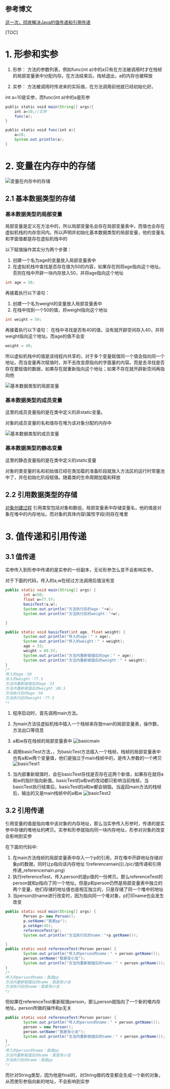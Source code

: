## 参考博文
[这一次，彻底解决Java的值传递和引用传递](https://juejin.im/post/5bce68226fb9a05ce46a0476)


[TOC]

# 1. 形参和实参
1. 形参：
方法的参数列表，例如func(int a)中的a只有在方法被调用时才在栈帧的局部变量表中分配内存。在方法结束后，栈帧退出，a的内存也被释放

2. 实参：
方法被调用时传进来的实际值，在方法调用前他就已经初始化好。


int a=10是实参，而func(int a)中的a是形参
```java
public static void main(String[] args){
    int a=10;//实参
    func(a);
}

public static void func(int a){
    a=20;
    System.out.println(a);
}
```

# 2. 变量在内存中的存储
![变量在内存中的存储](./pic/值传递和引用传递_变量在内存中的存储.png)

## 2.1 基本数据类型的存储
### 基本数据类型的局部变量
局部变量是定义在方法中的，所以局部变量名会存在局部变量表中，而值也会存在虚拟机栈的内存空间内。所以声明并初始化基本数据类型的局部变量，他的变量名和字面值都是存在虚拟机栈中的

以下赋值操作其实分为两个步骤：
1. 创建一个名为age的变量放入局部变量表中
2. 在虚拟机栈中查找是否存在值为50的内容，如果存在则将age指向这个地址。否则在栈中开辟一块内存放入50，并将age指向这个地址
```java
int age = 50;
```

再接着执行以下语句：
1. 创建一个名为weight的变量放入局部变量表中
2. 在栈中找到一个50的值，将weight指向这个地址
```java
int weight = 50;
```

再接着执行以下语句：
在栈中寻找是否有40的值，没有就开辟空间存入40，并将weight指向这个地址。而age的值不会变
```java
weight = 40;
```
所以虚拟机栈中的值是该线程内共享的，对于多个变量赋值同一个值会指向同一个地址。而当变量再次赋值时，并不去改变原指向的字面量的内容。而是去寻找是否存在要赋值的数据，如果存在就重新指向这个地址；如果不存在就开辟新空间再指向他


![基本数据类型的局部变量](./pic/值传递和引用传递_基本数据类型的局部变量.png)


### 基本数据类型的成员变量
这里的成员变量指的是在类中定义的非static变量。

对象的成员变量的名和值存在堆为该对象分配的内存中

![基本数据类型的成员变量](./pic/值传递和引用传递_基本数据类型的成员变量.png)



### 基本数据类型的静态变量
这里的静态变量指的是在类中定义的static变量

对象的类变量的名和初始值已经在类加载的准备阶段就放入方法区的运行时常量池中了，并在初始化阶段赋值。随着类的生命周期加载和释放



## 2.2 引用数据类型的存储
[对象创建过程](../JVM/对象创建过程.md)
引用类型包括对象和数组，局部变量表中存储变量名，他的值是对象在堆中的内存地址。而对象的具体内容(属性字段)则存在堆里


# 3. 值传递和引用传递
## 3.1 值传递
实参传入到形参中传递的是实参的一份副本，无论形参怎么变不会影响实参。

对于下面的代码，传入的a,w在经过方法调用后值没有变
```java
public static void main(String[] args) {
        int a=50;
        float w=77.5f;
        basicTest(a,w);
        System.out.println("方法执行后的age："+a);
        System.out.println("方法执行后的weight："+w);

}

public static void basicTest(int age, float weight) {
        System.out.println("传入的age：" + age);
        System.out.println("传入的weight：" + weight);
        age = 33;
        weight = 89.5f;
        System.out.println("方法内重新赋值后的age：" + age);
        System.out.println("方法内重新赋值后的weight：" + weight);
}
/*
传入的age：50
传入的weight：77.5
方法内重新赋值后的age：33
方法内重新赋值后的weight：89.5
方法执行后的age：50
方法执行后的weight：77.5
*/
```
1. 程序启动时，首先调用main方法。
2. 为main方法往虚拟机栈中插入一个栈帧来存放main的局部变量表，操作数，方法出口等信息
3. a和w存在栈帧的局部变量表中
![basicmain](./pic/值传递和引用传递_basicmain.png)

4. 调用basicTest方法，，为basicTest方法插入一个栈帧，栈帧的局部变量表中也有a和w两个变量值，他们是独立于main栈帧中的，是传入参数的一个拷贝
![basicTest1](./pic/值传递和引用传递_basicTest1.png)

5. 当内部重新赋值时，会在basicTest存找是否存在这两个新值，如果存在就将a和w的指针指向新值。basicTest的a和w的改动都只影响当前栈帧，当basicTest执行结束后，basicTest的a和w都会销毁。当返回main方法的栈帧后，输出的又是main栈帧中的a和w
![basicTest2](./pic/值传递和引用传递_basicTest2.png)

## 3.2 引用传递
引用变量的值是指向堆中该对象的内存地址，那么当实参传入形参时，传递的是实参中存储的堆地址的拷贝。实参和形参就指向同一块内存地址，形参对对象的改变会影响到实参

在下面的代码中:
1. 在main方法栈帧的局部变量表中存入一个p的引用，并在堆中开辟地址存储对象p的数据，同时让p指向该内存地址
![referencemain]](./pic/值传递和引用传递_referencemain.png)
2. 执行referenceTest，传入person的是p值的一份拷贝。那么referenceTest的person就和p指向了同一个地址。但是p和person仍然是局部变量表中独立的两个变量，他们存储的地址值也是相互独立的，只是存储了同一个堆中的地址
3. 当person对name进行改变时，因为指向同一个堆对象，p打印name也会发生改变

```java
public static void main(String[] args) {
        Person p= new Person();
        p.setName("我是pp");
        p.setAge(45);
        referenceTest(p);
        System.out.println("方法执行后的name："+p.getName());

}
public static void referenceTest(Person person) {
        System.out.println("传入的person的name：" + person.getName());
        person.setName("我是张小龙");
        System.out.println("方法内重新赋值后的name：" + person.getName());
}
/*
传入的person的name：我是pp
方法内重新赋值后的name：我是张小龙
方法执行后的name：我是张小龙
*/
```

但如果在referenceTest重新赋值person，那么person就指向了一个新的堆内存地址。person所做的操作和p无关
```java
public static void referenceTest(Person person) {
        System.out.println("传入的person的name：" + person.getName());
        person = new Person();
        person.setName("我是张小龙");
        System.out.println("方法内重新赋值后的name：" + person.getName());
}
/*
传入的person的name：我是pp
方法内重新赋值后的name：我是张小龙
方法执行后的name：我是pp
*/
```
而针对String类型，因为他是final的，对String做的改变都会生成一个新的对象，从而使形参指向新的地址，不会影响到实参